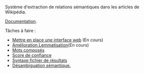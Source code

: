 Système d'extraction de relations sémantiques dans les articles de Wikipédia.

[Documentation](Documentation.md).


Tâches à faire : 
   - [Mettre en place une interface web](webAnalyser.md) (En cours)
   - [Amélioration Lemmatisation](Lemmatisation.md)(En cours)
   - [Mots composés](MotsComposés.md)
   - [Score de confiance](ConfScore.md)
   - [Syntaxe fichier de résultats](ResultFile.md)
   - [Désambiguation sémantique.](Désambiguation.md)